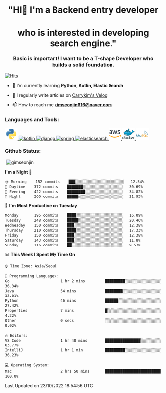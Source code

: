 <h1 align="center">"HI👋 I'm a Backend entry developer </h1>
<h1 align="center"> who is interested in developing search engine."</h1>
<h3 align="center">Basic is important! I want to be a T-shape Developer who builds a solid foundation.</h3>

[![Hits](https://hits.seeyoufarm.com/api/count/incr/badge.svg?url=https%3A%2F%2Fgithub.com%2Fgimseonjin&count_bg=%2318BFE5&title_bg=%23555555&icon=ko-fi.svg&icon_color=%23E7E7E7&title=hits&edge_flat=false)](https://hits.seeyoufarm.com)

- 🌱 I’m currently learning **Python, Kotlin, Elastic Search**

- 📝 I regularly write articles on [Carrykim's Velog](https://velog.io/@carrykim)

- 📫 How to reach me **kimseonjin616@naver.com**


<h3 align="left">Languages and Tools:</h3>
<p align="left"> 
 <a href="https://www.python.org" target="_blank" rel="noreferrer"> 
  <img src="https://raw.githubusercontent.com/devicons/devicon/master/icons/python/python-original.svg" alt="python" width="8%" height="8%"/> 
 </a> <a href="https://kotlinlang.org" target="_blank" rel="noreferrer"> <img src="https://www.vectorlogo.zone/logos/kotlinlang/kotlinlang-icon.svg" alt="kotlin" width="8%" height="8%"/> </a>   <a href="https://www.djangoproject.com/" target="_blank" rel="noreferrer"> <img src="https://cdn.worldvectorlogo.com/logos/django.svg" alt="django" width="6%" height="5%"/> </a>
<a href="https://spring.io/" target="_blank" rel="noreferrer"> <img src="https://www.vectorlogo.zone/logos/springio/springio-icon.svg" alt="spring" width="8%" height="8%"/> </a> <a href="https://www.elastic.co" target="_blank" rel="noreferrer"> <img src="https://www.vectorlogo.zone/logos/elastic/elastic-icon.svg" alt="elasticsearch" width="8%" height="8%"/> </a> <a href="https://aws.amazon.com" target="_blank" rel="noreferrer"> <img src="https://raw.githubusercontent.com/devicons/devicon/master/icons/amazonwebservices/amazonwebservices-original-wordmark.svg" alt="aws" width="8%" height="8%"/> </a> <a href="https://www.docker.com/" target="_blank" rel="noreferrer"> <img src="https://raw.githubusercontent.com/devicons/devicon/master/icons/docker/docker-original-wordmark.svg" alt="docker" width="8%" height="8%"/> </a>   
<a href="https://www.mysql.com/" target="_blank" rel="noreferrer"><img src="https://raw.githubusercontent.com/devicons/devicon/master/icons/mysql/mysql-original-wordmark.svg" alt="mysql" width="8%" height="8%"/> </a> </p>


<h3 align="left">Github Status:</h3>
<p align="left">
 <p>&nbsp;<img align="center" src="https://github-readme-stats.vercel.app/api?username=gimseonjin&show_icons=true&locale=en" alt="gimseonjin" /></p>
</p>


<!--START_SECTION:waka-->
**I'm a Night 🦉** 

```text
🌞 Morning    152 commits    ███░░░░░░░░░░░░░░░░░░░░░░   12.54% 
🌆 Daytime    372 commits    ███████░░░░░░░░░░░░░░░░░░   30.69% 
🌃 Evening    422 commits    ████████░░░░░░░░░░░░░░░░░   34.82% 
🌙 Night      266 commits    █████░░░░░░░░░░░░░░░░░░░░   21.95%

```
📅 **I'm Most Productive on Tuesday** 

```text
Monday       195 commits    ████░░░░░░░░░░░░░░░░░░░░░   16.09% 
Tuesday      248 commits    █████░░░░░░░░░░░░░░░░░░░░   20.46% 
Wednesday    150 commits    ███░░░░░░░░░░░░░░░░░░░░░░   12.38% 
Thursday     210 commits    ████░░░░░░░░░░░░░░░░░░░░░   17.33% 
Friday       150 commits    ███░░░░░░░░░░░░░░░░░░░░░░   12.38% 
Saturday     143 commits    ███░░░░░░░░░░░░░░░░░░░░░░   11.8% 
Sunday       116 commits    ██░░░░░░░░░░░░░░░░░░░░░░░   9.57%

```


📊 **This Week I Spent My Time On** 

```text
⌚︎ Time Zone: Asia/Seoul

💬 Programming Languages: 
Go                       1 hr 2 mins         █████████░░░░░░░░░░░░░░░░   36.34% 
Java                     54 mins             ████████░░░░░░░░░░░░░░░░░   32.01% 
Python                   46 mins             ██████░░░░░░░░░░░░░░░░░░░   27.42% 
Properties               7 mins              █░░░░░░░░░░░░░░░░░░░░░░░░   4.22% 
Other                    0 secs              ░░░░░░░░░░░░░░░░░░░░░░░░░   0.02%

🔥 Editors: 
VS Code                  1 hr 48 mins        ████████████████░░░░░░░░░   63.77% 
IntelliJ                 1 hr 1 min          █████████░░░░░░░░░░░░░░░░   36.23%

💻 Operating System: 
Mac                      2 hrs 50 mins       █████████████████████████   100.0%

```


 Last Updated on 23/10/2022 18:54:56 UTC
<!--END_SECTION:waka-->
